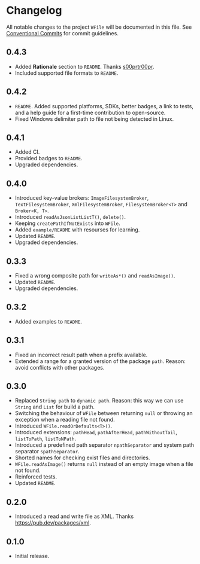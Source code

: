 # Changelog

All notable changes to the project `WFile` will be documented in this file.
See [Conventional Commits](https://conventionalcommits.org) for commit guidelines.

## 0.4.3

- Added **Rationale** section to `README`. Thanks [s00prtr00pr](https://reddit.com/user/s00prtr00pr).
- Included supported file formats to `README`.

## 0.4.2

- `README`. Added supported platforms, SDKs, better badges, a link to tests, and a help guide for a first-time contribution to open-source.
- Fixed Windows delimiter path to file not being detected in Linux.

## 0.4.1

- Added CI.
- Provided badges to `README`.
- Upgraded dependencies.

## 0.4.0

- Introduced key-value brokers: `ImageFilesystemBroker`, `TextFilesystemBroker`, `XmlFilesystemBroker`, `FilesystemBroker<T>` and `Broker<K, T>`.
- Introduced `readAsJsonListListT()`, `delete()`.
- Keeping `createPathIfNotExists` into `WFile`.
- Added `example/README` with resourses for learning.
- Updated `README`.
- Upgraded dependencies.

## 0.3.3

- Fixed a wrong composite path for `writeAs*()` and `readAsImage()`.
- Updated `README`.
- Upgraded dependencies.

## 0.3.2

- Added examples to `README`.

## 0.3.1

- Fixed an incorrect result path when a prefix available.
- Extended a range for a granted version of the package `path`. Reason: avoid conflicts with other packages.

## 0.3.0

- Replaced `String path` to `dynamic path`. Reason: this way we can use `String` and `List` for build a path.
- Switching the behaviour of `WFile` between returning `null` or throwing an exception when a reading file not found.
- Introduced `WFile.readOrDefaults<T>()`.
- Introduced extensions: `pathHead`, `pathAfterHead`, `pathWithoutTail`, `listToPath`, `listToNPath`.
- Introduced a predefined path separator `npathSeparator` and system path separator `spathSeparator`.
- Shorted names for checking exist files and directories.
- `WFile.readAsImage()` returns `null` instead of an empty image when a file not found.
- Reinforced tests.
- Updated `README`.

## 0.2.0

- Introduced a read and write file as XML. Thanks <https://pub.dev/packages/xml>.

## 0.1.0

- Initial release.
